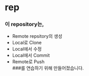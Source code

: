 # rep
### 이 repository는,  
* Remote repsitory의 생성  
* Local로 Clone  
* Local에서 수정  
* Local에서 Commit  
* Remote로 Push  
###를 연습하기 위해 만들어졌습니다.